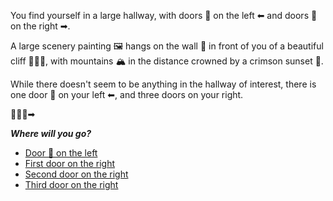 You find yourself in a large hallway, with doors 🚪 on the left ⬅ and doors 🚪 on the right ➡.

 A large scenery painting 🖼 hangs on the wall 🧱 in front of you of a beautiful cliff 🧗🏻‍♂️, with mountains 🏔  in the distance crowned by a crimson sunset 🌇.

While there doesn't seem to be anything in the hallway of interest, there is one door 🚪 on your left ⬅, and three doors on your right.

🚪🚪🚪➡

***Where will you go?***

- [Door 🚪 on the left](5-A.md)
- [First door on the right](5-B.md)
- [Second door on the right](5-C.md)
- [Third door on the right](5-D.md)